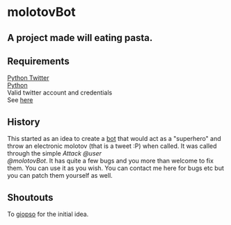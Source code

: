 molotovBot
==========

A project made will eating pasta.
--------------------------------
Requirements
------------
[Python Twitter](https://github.com/bear/python-twitter)  
[Python](http://www.python.org/)  
Valid twitter account and credentials  
See [here](https://dev.twitter.com)  

History
-------
This started as an idea to create a [bot](https://twitter.com/MolotovBot) 
that would act as a "superhero" and throw an electronic molotov (that is 
a tweet :P) when called. It was called through the simple *Attack @user  
@molotovBot*. It has quite a few bugs and you more than welcome to fix them. 
You can use it as you wish. You can contact me here for bugs etc but you can 
patch them yourself as well.

Shoutouts
---------
To [giopso](https://twitter.com/giopso) for the initial idea.
